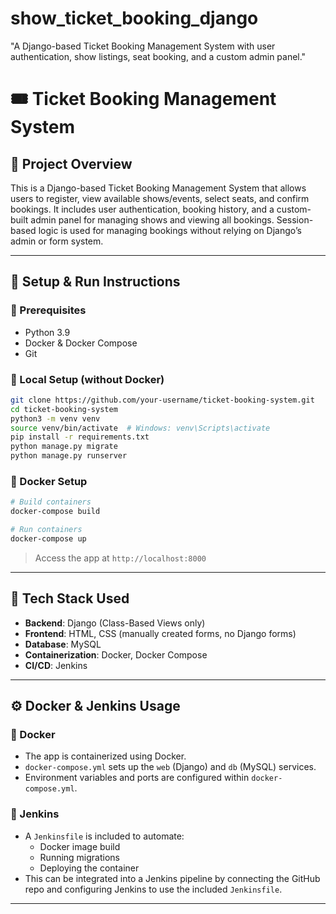 # show_ticket_booking_django
"A Django-based Ticket Booking Management System with user authentication, show listings, seat booking, and a custom admin panel."

# 🎟️ Ticket Booking Management System

## 📖 Project Overview

This is a Django-based Ticket Booking Management System that allows users to register, view available shows/events, select seats, and confirm bookings. It includes user authentication, booking history, and a custom-built admin panel for managing shows and viewing all bookings. Session-based logic is used for managing bookings without relying on Django’s admin or form system.

---

## 🚀 Setup & Run Instructions

### 🔧 Prerequisites
- Python 3.9
- Docker & Docker Compose
- Git

### 🧪 Local Setup (without Docker)
```bash
git clone https://github.com/your-username/ticket-booking-system.git
cd ticket-booking-system
python3 -m venv venv
source venv/bin/activate  # Windows: venv\Scripts\activate
pip install -r requirements.txt
python manage.py migrate
python manage.py runserver
```

### 🐳 Docker Setup
```bash
# Build containers
docker-compose build

# Run containers
docker-compose up
```

> Access the app at `http://localhost:8000`

---

## 🧰 Tech Stack Used

- **Backend**: Django (Class-Based Views only)
- **Frontend**: HTML, CSS (manually created forms, no Django forms)
- **Database**: MySQL
- **Containerization**: Docker, Docker Compose
- **CI/CD**: Jenkins

---

## ⚙️ Docker & Jenkins Usage

### 🐋 Docker
- The app is containerized using Docker.
- `docker-compose.yml` sets up the `web` (Django) and `db` (MySQL) services.
- Environment variables and ports are configured within `docker-compose.yml`.

### 🔁 Jenkins
- A `Jenkinsfile` is included to automate:
  - Docker image build
  - Running migrations
  - Deploying the container
- This can be integrated into a Jenkins pipeline by connecting the GitHub repo and configuring Jenkins to use the included `Jenkinsfile`.

---
